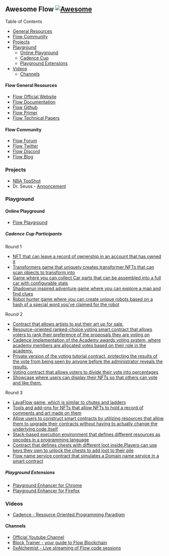 ## **Awesome Flow** [![Awesome](https://cdn.rawgit.com/sindresorhus/awesome/d7305f38d29fed78fa85652e3a63e154dd8e8829/media/badge.svg)](https://github.com/sindresorhus/awesome)

Table of Contents
- [General Resources](#flow-general-resources)
- [Flow Community](#flow-community)
- [Projects](#projects)
- [Playground](#playground)
  - [Online Playground](#online-playground)
  - [Cadence Cup](#cadence-cup-participants)
  - [Playground Extensions](#playground-extensions)
- [Videos](#videos)
  - [Channels](#channels)

#### Flow General Resources
- [Flow Official Website](https://www.onflow.org/)
- [Flow Documentation](https://www.onflow.org/docs)
- [Flow Github](https://github.com/onflow)
- [Flow Primer](https://www.onflow.org/primer)
- [Flow Technical Papers](https://www.onflow.org/technical-paper)

#### Flow Community
- [Flow Forum](https://forum.onflow.org/)
- [Flow Twitter](https://twitter.com/flow_blockchain)
- [Flow Discord](https://discord.com/invite/flow)
- [Flow Blog](https://www.onflow.org/blog)


### Projects
- [NBA TopShot](https://www.nbatopshot.com/)
- Dr. Seuss - [Annoncement](https://medium.com/dapperlabs/dr-seuss-digital-collectibles-on-flow-by-the-creators-of-cryptokitties-7651835643a7)


### Playground
#### Online Playground
- [Flow Playground](https://play.onflow.org/)
##### Cadence Cup Participants
Round 1
- [NFT that can leave a record of ownership in an account that has owned it](https://play.onflow.org/62188087-bb62-4e1a-89cf-e437c729b5f0)
- [Transformers game that uniquely creates transformer NFTs that can scan objects to transform into](https://play.onflow.org/7f66d257-3e12-4ac7-a2d0-2db503eede22)
- [Game where you can collect Car parts that can be assembled into a full car with configurable stats](https://play.onflow.org/56099f70-d0c8-42eb-917c-9670554d764b)
- [Shadowrun inspired adventure game where you can explore a map and find clues](https://play.onflow.org/159648c8-f6c2-49b1-8707-374f3efb80e8)
- [Robot hunter game where you can create unique robots based on a hash of a special word you’ve claimed for the robot](https://play.onflow.org/bffa4e28-0eaf-430c-83ea-7d2465daf98d)

Round 2
- [Contract that allows artists to put their art up for sale.](https://play.onflow.org/dd3edf29-5bd6-4782-b941-c021a9a374ca)
- [Resource-oriented ranked-choice voting smart contract that allows voters to rank their preference of the proposals they are voting on](https://play.onflow.org/85fba518-818e-40fd-a546-78365657901c)
- [Cadence implementation of the Academy awards voting system, where academy members are allocated votes based on their role in the academy. ](https://play.onflow.org/b7e2df71-c362-4827-8332-80685956ca75)
- [Private version of the voting tutorial contract, protecting the results of the vote from being seen by anyone before the administrator reveals the results. ](https://play.onflow.org/9ec6f096-60eb-4f7b-bfc1-abf15c572016)
- [Voting contract that allows voters to divide their vote into percentages](https://play.onflow.org/ea59b248-8e18-4862-9332-4a90c282c000)
- [Showcase where users can display their NFTs so that others can vote and like them. ](https://play.onflow.org/6b4b846e-1681-4612-b2c2-f0dc8bbe92ce)

Round 3
- [LavaFlow game, which is similar to chutes and ladders](https://play.onflow.org/addb97cd-6a56-4033-a07c-c89b820f52bf)
- [Tools and add-ons for NFTs that allow NFTs to hold a record of comments and art made on them](https://play.onflow.org/4b24ef74-9fe6-4892-a8d4-ec91d1caee31)
- [Allow users to construct smart contracts by utilizing resources that allow them to upgrade their contracts without having to actually change the underlying code itself](https://play.onflow.org/93dfe510-605c-42a6-90df-ae016b9b9f73)
- [Stack-based execution environment that defines different resources as opcodes in a programming language](https://play.onflow.org/8e5283ba-9e5b-4b41-be37-dbf55b6a26ea)
- [Contract that defines chests with different loot inside.Players can use keys they own to unlock the chests to add loot to their pile](https://play.onflow.org/50d7d7d3-a439-4d09-b3a2-207071804820)
- [Flow name service contract that simulates a Domain name service in a smart contract](https://play.onflow.org/e05e38b1-3e45-403e-ae7f-00788893395f)

##### Playground Extensions
- [Playground Enhancer for Chrome](https://chrome.google.com/webstore/detail/flow-playground-enhancer/agjkjdemgkkmgdmeobefbmfiakkgkkdh)
- [Playground Enhancer for Firefox](https://addons.mozilla.org/en-US/firefox/addon/flow-playground-enhancer/)


### Videos
- [Cadence - Resource Oriented Programming Paradigm](https://www.youtube.com/watch?v=OYXIr3LuclE&t=64s)

#### Channels
- [Official Youtube Channel](https://www.youtube.com/channel/UCs9r5lqmYQsKCpLB9jKwocg)
- [Block Trainer - your guide to Flow Blockchain](https://www.youtube.com/channel/UC5qtVf5CpV1kz6TolFFn3Rw)
- [0xAlchemist - Live streaming of Flow code sessions](https://www.youtube.com/channel/UCMC_HV4H5qBuMSiK0Ngkufg)
